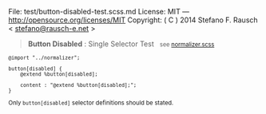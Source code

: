 File:      test/button-disabled-test.scss.md
License:   MIT — http://opensource.org/licenses/MIT
Copyright: ( C ) 2014 Stefano F. Rausch < stefano@rausch-e.net >

> **Button Disabled** : Single Selector Test  
> <small> see [normalizer.scss](../_normalizer.scss.md) </smalll>

    @import "../normalizer";

    button[disabled] {
        @extend %button[disabled];

        content : "@extend %button[disabled];";
    }

Only `button[disabled]` selector definitions should be stated.

